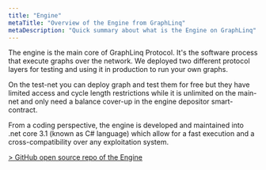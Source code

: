 ```yaml
---
title: "Engine"
metaTitle: "Overview of the Engine from GraphLinq"
metaDescription: "Quick summary about what is the Engine on GraphLinq"
---
```


The engine is the main core of GraphLinq Protocol. It's the software process that execute graphs over the network.
We deployed two different protocol layers for testing and using it in production to run your own graphs.

On the test-net you can deploy graph and test them for free but they have limited access and cycle length restrictions
while it is unlimited on the main-net and only need a balance cover-up in the engine depositor smart-contract.

From a coding perspective, the engine is developed and maintained into .net core 3.1 (known as C# language) which allow for a fast execution and a
cross-compatibility over any exploitation system.

<a href="https://github.com/GraphLinq/GraphLinq.Engine">> GitHub open source repo of the Engine</a>